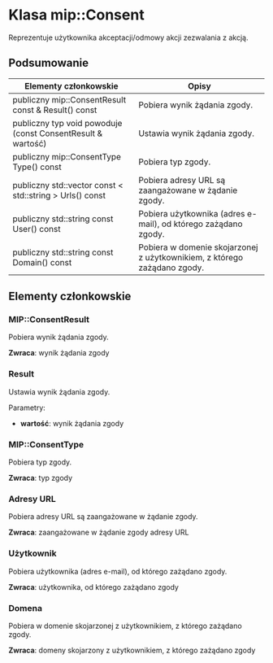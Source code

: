 # <a name="class-mipconsent"></a>Klasa mip::Consent 
Reprezentuje użytkownika akceptacji/odmowy akcji zezwalania z akcją.
  
## <a name="summary"></a>Podsumowanie
 Elementy członkowskie                        | Opisy                                
--------------------------------|---------------------------------------------
 publiczny mip::ConsentResult const & Result() const  |  Pobiera wynik żądania zgody.
 publiczny typ void powoduje (const ConsentResult & wartość)  |  Ustawia wynik żądania zgody.
 publiczny mip::ConsentType Type() const  |  Pobiera typ zgody.
publiczny std::vector const < std::string > Urls() const  |  Pobiera adresy URL są zaangażowane w żądanie zgody.
 publiczny std::string const User() const  |  Pobiera użytkownika (adres e-mail), od którego zażądano zgody.
 publiczny std::string const Domain() const  |  Pobiera w domenie skojarzonej z użytkownikiem, z którego zażądano zgody.
  
## <a name="members"></a>Elementy członkowskie
  
### <a name="mipconsentresult"></a>MIP::ConsentResult
Pobiera wynik żądania zgody.

  
**Zwraca**: wynik żądania zgody
  
### <a name="result"></a>Result
Ustawia wynik żądania zgody.

Parametry:  
* **wartość**: wynik żądania zgody


  
### <a name="mipconsenttype"></a>MIP::ConsentType
Pobiera typ zgody.

  
**Zwraca**: typ zgody
  
### <a name="urls"></a>Adresy URL
Pobiera adresy URL są zaangażowane w żądanie zgody.

  
**Zwraca**: zaangażowane w żądanie zgody adresy URL
  
### <a name="user"></a>Użytkownik
Pobiera użytkownika (adres e-mail), od którego zażądano zgody.

  
**Zwraca**: użytkownika, od którego zażądano zgody
  
### <a name="domain"></a>Domena
Pobiera w domenie skojarzonej z użytkownikiem, z którego zażądano zgody.

  
**Zwraca**: domeny skojarzony z użytkownikiem, z którego zażądano zgody